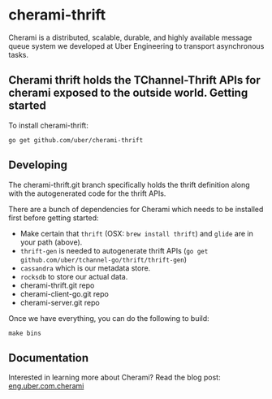 cherami-thrift 
==============

Cherami is a distributed, scalable, durable, and highly available message queue system we developed at Uber Engineering to transport asynchronous tasks. 

Cherami thrift holds the TChannel-Thrift APIs for cherami exposed to the outside world.
Getting started
---------------

To install cherami-thrift:

```
go get github.com/uber/cherami-thrift
```

Developing
----------

The cherami-thrift.git branch specifically holds the thrift definition along with the autogenerated code for the thrift APIs.

There are a bunch of dependencies for Cherami which needs to be installed first before getting started:
* Make certain that `thrift` (OSX: `brew install thrift`) and `glide` are
in your path (above).
* `thrift-gen` is needed to autogenerate thrift APIs (`go get github.com/uber/tchannel-go/thrift/thrift-gen`)
* `cassandra` which is our metadata store.
* `rocksdb` to store our actual data.
* cherami-thrift.git repo
* cherami-client-go.git repo
* cherami-server.git repo

Once we have everything, you can do the following to build:
```
make bins
```

Documentation
--------------

Interested in learning more about Cherami? Read the blog post:
[eng.uber.com.cherami](https://eng.uber.com/cherami/)
